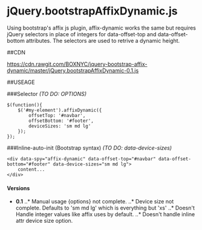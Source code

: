# jQuery.bootstrapAffixDynamic.js
Using bootstrap's affix js plugin, affix-dynamic works the same but requires jQuery selectors in place of integers for data-offset-top and data-offset-bottom attributes. The selectors are used to retrive a dynamic height.


##CDN

https://cdn.rawgit.com/BOXNYC/jquery-bootstrap-affix-dynamic/master/jQuery.bootstrapAffixDynamic-0.1.js


##USEAGE

###Selector *(TO DO: OPTIONS)*
```
$(function(){
	$('#my-element').affixDynamic({
		offsetTop: '#navbar',
		offsetBottom: '#footer',
		deviceSizes: 'sm md lg'
	});
});
```
###Inline-auto-init (Bootstrap syntax) *(TO DO: data-device-sizes)*
```
<div data-spy="affix-dynamic" data-offset-top="#navbar" data-offset-bottom="#footer" data-device-sizes="sm md lg">
	content...
</div>
```

#### Versions
* **0.1**
..* Manual usage {options} not complete.
..* Device size not complete. Defaults to 'sm md lg' which is everything but 'xs'
..* Doesn't Handle integer values like affix uses by default.
..* Doesn't handle inline attr device size option.

